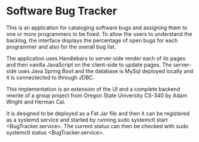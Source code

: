 # Software Bug Tracker

This is an application for cataloging software bugs and assigning them
to one or more programmers to be fixed. To allow the users to understand
the backlog, the interface displays the percentage of open bugs for each
programmer and also for the overall bug list.

The application uses Handlebars to server-side render each
of its pages and then vanilla JavaScript on the client-side
to update pages. The server-side uses Java Spring Boot
and the database is MySql deployed locally and it is connectected to
through JDBC.

This implementation is an extension of the UI and a complete backend 
rewrite of a group project from Oregon State University CS-340 
by Adam Wright and Herman Cai.

It is designed to be deployed as a Fat Jar file and then it can be
registered as a systemd service and started by running sudo systemctl
start <BugTracker.service>. The current status can then be checked with
sudo systemctl status <BugTracker.service>.
